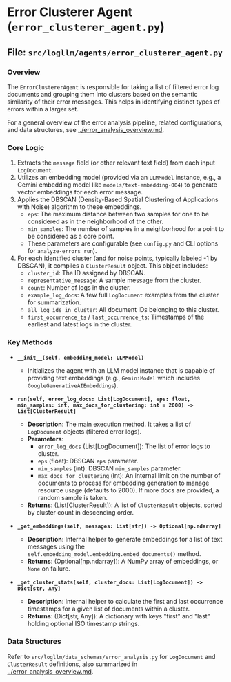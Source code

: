 # Error Clusterer Agent (`error_clusterer_agent.py`)

## File: `src/logllm/agents/error_clusterer_agent.py`

### Overview

The `ErrorClustererAgent` is responsible for taking a list of filtered error log documents and grouping them into clusters based on the semantic similarity of their error messages. This helps in identifying distinct types of errors within a larger set.

For a general overview of the error analysis pipeline, related configurations, and data structures, see [../error_analysis_overview.md](../error_analysis_overview.md).

### Core Logic

1.  Extracts the `message` field (or other relevant text field) from each input `LogDocument`.
2.  Utilizes an embedding model (provided via an `LLMModel` instance, e.g., a Gemini embedding model like `models/text-embedding-004`) to generate vector embeddings for each error message.
3.  Applies the DBSCAN (Density-Based Spatial Clustering of Applications with Noise) algorithm to these embeddings.
    - `eps`: The maximum distance between two samples for one to be considered as in the neighborhood of the other.
    - `min_samples`: The number of samples in a neighborhood for a point to be considered as a core point.
    - These parameters are configurable (see `config.py` and CLI options for `analyze-errors run`).
4.  For each identified cluster (and for noise points, typically labeled -1 by DBSCAN), it compiles a `ClusterResult` object. This object includes:
    - `cluster_id`: The ID assigned by DBSCAN.
    - `representative_message`: A sample message from the cluster.
    - `count`: Number of logs in the cluster.
    - `example_log_docs`: A few full `LogDocument` examples from the cluster for summarization.
    - `all_log_ids_in_cluster`: All document IDs belonging to this cluster.
    - `first_occurrence_ts` / `last_occurrence_ts`: Timestamps of the earliest and latest logs in the cluster.

### Key Methods

- **`__init__(self, embedding_model: LLMModel)`**

  - Initializes the agent with an LLM model instance that is capable of providing text embeddings (e.g., `GeminiModel` which includes `GoogleGenerativeAIEmbeddings`).

- **`run(self, error_log_docs: List[LogDocument], eps: float, min_samples: int, max_docs_for_clustering: int = 2000) -> List[ClusterResult]`**

  - **Description**: The main execution method. It takes a list of `LogDocument` objects (filtered error logs).
  - **Parameters**:
    - `error_log_docs` (List[LogDocument]): The list of error logs to cluster.
    - `eps` (float): DBSCAN `eps` parameter.
    - `min_samples` (int): DBSCAN `min_samples` parameter.
    - `max_docs_for_clustering` (int): An internal limit on the number of documents to process for embedding generation to manage resource usage (defaults to 2000). If more docs are provided, a random sample is taken.
  - **Returns**: (List[ClusterResult]): A list of `ClusterResult` objects, sorted by cluster count in descending order.

- **`_get_embeddings(self, messages: List[str]) -> Optional[np.ndarray]`**

  - **Description**: Internal helper to generate embeddings for a list of text messages using the `self.embedding_model.embedding.embed_documents()` method.
  - **Returns**: (Optional[np.ndarray]): A NumPy array of embeddings, or `None` on failure.

- **`_get_cluster_stats(self, cluster_docs: List[LogDocument]) -> Dict[str, Any]`**
  - **Description**: Internal helper to calculate the first and last occurrence timestamps for a given list of documents within a cluster.
  - **Returns**: (Dict[str, Any]): A dictionary with keys "first" and "last" holding optional ISO timestamp strings.

### Data Structures

Refer to `src/logllm/data_schemas/error_analysis.py` for `LogDocument` and `ClusterResult` definitions, also summarized in [../error_analysis_overview.md](../error_analysis_overview.md).
